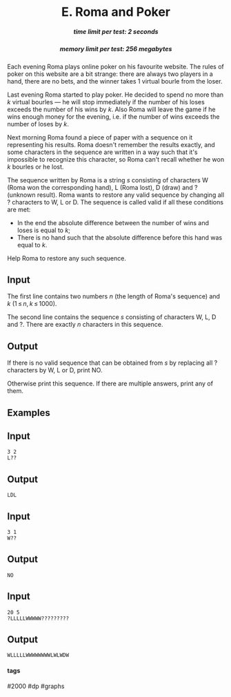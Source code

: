 <h1 style='text-align: center;'> E. Roma and Poker</h1>

<h5 style='text-align: center;'>time limit per test: 2 seconds</h5>
<h5 style='text-align: center;'>memory limit per test: 256 megabytes</h5>

Each evening Roma plays online poker on his favourite website. The rules of poker on this website are a bit strange: there are always two players in a hand, there are no bets, and the winner takes 1 virtual bourle from the loser.

Last evening Roma started to play poker. He decided to spend no more than *k* virtual bourles — he will stop immediately if the number of his loses exceeds the number of his wins by *k*. Also Roma will leave the game if he wins enough money for the evening, i.e. if the number of wins exceeds the number of loses by *k*.

Next morning Roma found a piece of paper with a sequence on it representing his results. Roma doesn't remember the results exactly, and some characters in the sequence are written in a way such that it's impossible to recognize this character, so Roma can't recall whether he won *k* bourles or he lost.

The sequence written by Roma is a string *s* consisting of characters W (Roma won the corresponding hand), L (Roma lost), D (draw) and ? (unknown result). Roma wants to restore any valid sequence by changing all ? characters to W, L or D. The sequence is called valid if all these conditions are met: 

* In the end the absolute difference between the number of wins and loses is equal to *k*;
* There is no hand such that the absolute difference before this hand was equal to *k*.

Help Roma to restore any such sequence.

## Input

The first line contains two numbers *n* (the length of Roma's sequence) and *k* (1 ≤ *n*, *k* ≤ 1000).

The second line contains the sequence *s* consisting of characters W, L, D and ?. There are exactly *n* characters in this sequence.

## Output

If there is no valid sequence that can be obtained from *s* by replacing all ? characters by W, L or D, print NO.

Otherwise print this sequence. If there are multiple answers, print any of them.

## Examples

## Input


```
3 2  
L??  

```
## Output


```
LDL  

```
## Input


```
3 1  
W??  

```
## Output


```
NO  

```
## Input


```
20 5  
?LLLLLWWWWW?????????  

```
## Output


```
WLLLLLWWWWWWWWLWLWDW  

```


#### tags 

#2000 #dp #graphs 